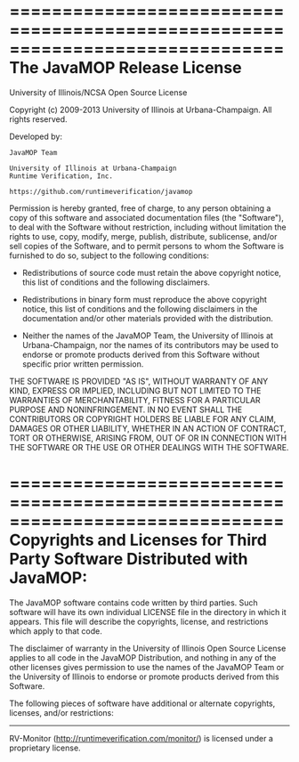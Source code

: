 <!-- Copyright (c) 2002-2014 JavaMOP Team. All Rights Reserved. -->
==============================================================================
The JavaMOP Release License
==============================================================================
University of Illinois/NCSA
Open Source License

Copyright (c) 2009-2013 University of Illinois at Urbana-Champaign.
All rights reserved.

Developed by:

    JavaMOP Team

    University of Illinois at Urbana-Champaign
    Runtime Verification, Inc.

    https://github.com/runtimeverification/javamop

Permission is hereby granted, free of charge, to any person obtaining a copy of
this software and associated documentation files (the "Software"), to deal with
the Software without restriction, including without limitation the rights to
use, copy, modify, merge, publish, distribute, sublicense, and/or sell copies
of the Software, and to permit persons to whom the Software is furnished to do
so, subject to the following conditions:

* Redistributions of source code must retain the above copyright notice,
      this list of conditions and the following disclaimers.

* Redistributions in binary form must reproduce the above copyright notice,
      this list of conditions and the following disclaimers in the
      documentation and/or other materials provided with the distribution.

* Neither the names of the JavaMOP Team, the University of Illinois at
      Urbana-Champaign, nor the names of its contributors may be used
      to endorse or promote products derived from this Software
      without specific prior written permission.

THE SOFTWARE IS PROVIDED "AS IS", WITHOUT WARRANTY OF ANY KIND, EXPRESS OR
IMPLIED, INCLUDING BUT NOT LIMITED TO THE WARRANTIES OF MERCHANTABILITY,
FITNESS FOR A PARTICULAR PURPOSE AND NONINFRINGEMENT. IN NO EVENT SHALL THE
CONTRIBUTORS OR COPYRIGHT HOLDERS BE LIABLE FOR ANY CLAIM, DAMAGES OR OTHER
LIABILITY, WHETHER IN AN ACTION OF CONTRACT, TORT OR OTHERWISE, ARISING FROM,
OUT OF OR IN CONNECTION WITH THE SOFTWARE OR THE USE OR OTHER DEALINGS WITH THE
SOFTWARE.

==============================================================================
Copyrights and Licenses for Third Party Software Distributed with JavaMOP:
==============================================================================
The JavaMOP software contains code written by third parties. Such
software will have its own individual LICENSE file in the directory in
which it appears. This file will describe the copyrights, license, and
restrictions which apply to that code.

The disclaimer of warranty in the University of Illinois Open Source
License applies to all code in the JavaMOP Distribution, and nothing in any
of the other licenses gives permission to use the names of the JavaMOP
Team or the University of Illinois to endorse or promote products
derived from this Software.

The following pieces of software have additional or alternate copyrights,
licenses, and/or restrictions:

---------------------------------------
RV-Monitor (http://runtimeverification.com/monitor/) is licensed under a proprietary license.

